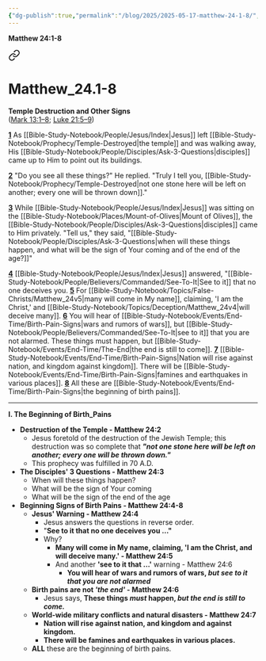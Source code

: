 ```yaml
---
{"dg-publish":true,"permalink":"/blog/2025/2025-05-17-matthew-24-1-8/","tags":["NT/40_Matthew-24v1-8"],"created":"2025-06-02T23:40:12.203-04:00","updated":"2025-06-02T20:08:11.149-04:00"}
---
```


**Matthew 24:1-8**


<div class="transclusion internal-embed is-loaded"><a class="markdown-embed-link" href="/bible-study-notebook/bible/nt/40-matthew/matthew-24-1-8/" aria-label="Open link"><svg xmlns="http://www.w3.org/2000/svg" width="24" height="24" viewBox="0 0 24 24" fill="none" stroke="currentColor" stroke-width="2" stroke-linecap="round" stroke-linejoin="round" class="svg-icon lucide-link"><path d="M10 13a5 5 0 0 0 7.54.54l3-3a5 5 0 0 0-7.07-7.07l-1.72 1.71"></path><path d="M14 11a5 5 0 0 0-7.54-.54l-3 3a5 5 0 0 0 7.07 7.07l1.71-1.71"></path></svg></a><div class="markdown-embed">

<div class="markdown-embed-title">

# Matthew_24.1-8

</div>



**Temple Destruction and Other Signs**  
([Mark 13:1–8](https://biblehub.com/bsb/mark/13.htm); [Luke 21:5–9](https://biblehub.com/bsb/luke/21.htm#5))

[**1**](https://biblehub.com/matthew/24-1.htm) As [[Bible-Study-Notebook/People/Jesus/Index\|Jesus]] left [[Bible-Study-Notebook/Prophecy/Temple-Destroyed\|the temple]] and was walking away, His [[Bible-Study-Notebook/People/Disciples/Ask-3-Questions\|disciples]] came up to Him to point out its buildings.

[**2**](https://biblehub.com/matthew/24-2.htm) "Do you see all these things?" He replied. "Truly I tell you, [[Bible-Study-Notebook/Prophecy/Temple-Destroyed\|not one stone here will be left on another; every one will be thrown down]]."

[**3**](https://biblehub.com/matthew/24-3.htm) While [[Bible-Study-Notebook/People/Jesus/Index\|Jesus]] was sitting on the [[Bible-Study-Notebook/Places/Mount-of-Olives\|Mount of Olives]], the [[Bible-Study-Notebook/People/Disciples/Ask-3-Questions\|disciples]] came to Him privately. "Tell us," they said, "[[Bible-Study-Notebook/People/Disciples/Ask-3-Questions\|when will these things happen, and what will be the sign of Your coming and of the end of the age?]]"

[**4**](https://biblehub.com/matthew/24-4.htm) [[Bible-Study-Notebook/People/Jesus/Index\|Jesus]] answered, "[[Bible-Study-Notebook/People/Believers/Commanded/See-To-It\|See to it]] that no one deceives you. [**5**](https://biblehub.com/matthew/24-5.htm) For [[Bible-Study-Notebook/Topics/False-Christs/Matthew_24v5\|many will come in My name]], claiming, 'I am the Christ,' and [[Bible-Study-Notebook/Topics/Deception/Matthew_24v4\|will deceive many]]. [**6**](https://biblehub.com/matthew/24-6.htm) You will hear of [[Bible-Study-Notebook/Events/End-Time/Birth-Pain-Signs\|wars and rumors of wars]], but [[Bible-Study-Notebook/People/Believers/Commanded/See-To-It\|see to it]] that you are not alarmed. These things must happen, but [[Bible-Study-Notebook/Events/End-Time/The-End\|the end is still to come]]. [**7**](https://biblehub.com/matthew/24-7.htm) [[Bible-Study-Notebook/Events/End-Time/Birth-Pain-Signs\|Nation will rise against nation, and kingdom against kingdom]]. There will be [[Bible-Study-Notebook/Events/End-Time/Birth-Pain-Signs\|famines and earthquakes in various places]]. [**8**](https://biblehub.com/matthew/24-8.htm) All these are [[Bible-Study-Notebook/Events/End-Time/Birth-Pain-Signs\|the beginning of birth pains]].


</div></div>


---

**I. The Beginning of Birth_Pains**

- **Destruction of the Temple - Matthew 24:2**
	- Jesus foretold of the destruction of the Jewish Temple; this destruction was so complete that ***"not one stone here will be left on another; every one will be thrown down."***  
	- This prophecy was fulfilled in 70 A.D.
- **The Disciples' 3 Questions - Matthew 24:3**  
	- When will these things happen?  
	- What will be the sign of Your coming
	- What will be the sign of the end of the age
- **Beginning Signs of Birth Pains - Matthew 24:4-8**
	- **Jesus' Warning - Matthew 24:4**  
		- Jesus answers the questions in reverse order.  
		- "**See to it that no one deceives you …"**  
		- Why?
			- **Many will come in My name, claiming, 'I am the Christ, and will deceive many.' - Matthew 24:5**  
			- And another **'see to it that …'** warning - Matthew 24:6
				- **You will hear of wars and rumors of wars, *but see to it that you are not alarmed***  
	- **Birth pains are not *'the end'* - Matthew 24:6**
		- Jesus says, **These things *must* happen, *but the end is still to come.***
	- **World-wide military conflicts and natural disasters - Matthew 24:7**
		- **Nation will rise against nation, and kingdom and against kingdom.**
		- **There will be famines and earthquakes in various places.**
	- **ALL** these are the beginning of birth pains.  


